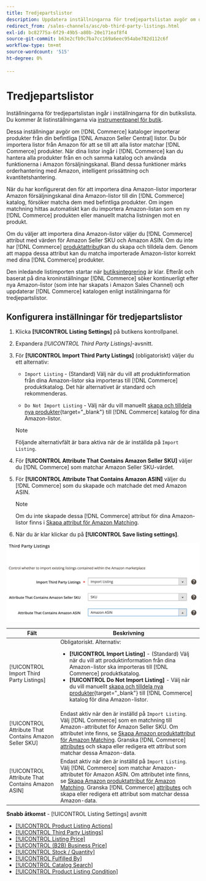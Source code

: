 ```yaml
---
title: Tredjepartslistor
description: Uppdatera inställningarna för tredjepartslistan avgör om din Commerce-katalog importerar produkter från dina befintliga Amazon Seller Central-listor.
redirect_from: /sales-channels/asc/ob-third-party-listings.html
exl-id: bc82775a-6f29-49b5-a80b-20e171eaf8f4
source-git-commit: b63e2cfb9c7ba7cc169a6eec954abe782d112c6f
workflow-type: tm+mt
source-wordcount: '515'
ht-degree: 0%

---
```


# Tredjepartslistor

Inställningarna för tredjepartslistan ingår i inställningarna för din butikslista. Du kommer åt listinställningarna via [instrumentpanel för butik](./amazon-store-dashboard.md).

Dessa inställningar avgör om [!DNL Commerce] kataloger importerar produkter från din befintliga [!DNL Amazon Seller Central] listor. Du bör importera listor från Amazon för att se till att alla listor matchar [!DNL Commerce] produkter. När dina listor ingår i [!DNL Commerce] kan du hantera alla produkter från en och samma katalog och använda funktionerna i Amazon försäljningskanal. Bland dessa funktioner märks orderhantering med Amazon, intelligent prissättning och kvantitetshantering.

När du har konfigurerat den för att importera dina Amazon-listor importerar Amazon försäljningskanal dina Amazon-listor till din [!DNL Commerce] katalog, försöker matcha dem med befintliga produkter. Om ingen matchning hittas automatiskt kan du importera Amazon-listan som en ny [!DNL Commerce] produkten eller manuellt matcha listningen mot en produkt.

Om du väljer att importera dina Amazon-listor väljer du [!DNL Commerce] attribut med värden för Amazon Seller SKU och Amazon ASIN. Om du inte har [!DNL Commerce] [produktattribut](./ob-creating-magento-attributes.md)kan du skapa och tilldela dem. Genom att mappa dessa attribut kan du matcha importerade Amazon-listor korrekt med dina [!DNL Commerce] produkter.

Den inledande listimporten startar när [butiksintegrering](./store-integration.md) är klar. Efteråt och baserat på dina kroninställningar [!DNL Commerce] söker kontinuerligt efter nya Amazon-listor (som inte har skapats i Amazon Sales Channel) och uppdaterar [!DNL Commerce] katalogen enligt inställningarna för tredjepartslistor.

## Konfigurera inställningar för tredjepartslistor

1. Klicka **[!UICONTROL Listing Settings]** på butikens kontrollpanel.

1. Expandera _[!UICONTROL Third Party Listings]_-avsnitt.

1. För **[!UICONTROL Import Third Party Listings]** (obligatoriskt) väljer du ett alternativ:

   - `Import Listing` - (Standard) Välj när du vill att produktinformation från dina Amazon-listor ska importeras till [!DNL Commerce] produktkatalog. Det här alternativet är standard och rekommenderas.

   - `Do Not Import Listing` - Välj när du vill manuellt [skapa och tilldela nya produkter](https://docs.magento.com/user-guide/catalog/products.html){target="_blank"} till [!DNL Commerce] katalog för dina Amazon-listor.
   >[!NOTE]
   >Följande alternativfält är bara aktiva när de är inställda på `Import Listing`.

1. För **[!UICONTROL Attribute That Contains Amazon Seller SKU]** väljer du [!DNL Commerce] som matchar Amazon Seller SKU-värdet.

1. För **[!UICONTROL Attribute That Contains Amazon ASIN]** väljer du [!DNL Commerce] som du skapade och matchade det med Amazon ASIN.

   >[!NOTE]
   >Om du inte skapade dessa [!DNL Commerce] attribut för dina Amazon-listor finns i [Skapa attribut för Amazon Matching](./ob-creating-magento-attributes.md).

1. När du är klar klickar du på **[!UICONTROL Save listing settings]**.

![Tredjepartslistor](assets/amazon-third-party-listings.png)

| Fält | Beskrivning |
|---|---|
| [!UICONTROL Import Third Party Listings] | Obligatoriskt. Alternativ:<ul><li>**[!UICONTROL Import Listing]** - (Standard) Välj när du vill att produktinformation från dina Amazon-listor ska importeras till [!DNL Commerce] produktkatalog. </li><li>**[!UICONTROL Do Not Import Listing]** - Välj när du vill manuellt [skapa och tilldela nya produkter](https://docs.magento.com/user-guide/catalog/products.html){target="_blank"} till [!DNL Commerce] katalog för dina Amazon-listor.</li></ul> |
| [!UICONTROL Attribute That Contains Amazon Seller SKU] | Endast aktiv när den är inställd på `Import Listing`.<br>Välj [!DNL Commerce] som en matchning till Amazon-attributet för Amazon Seller SKU. Om attributet inte finns, se [Skapa Amazon produktattribut för Amazon Matching](./ob-creating-magento-attributes.md). Granska [!DNL Commerce] [attributes](./managing-attributes.md) och skapa eller redigera ett attribut som matchar dessa Amazon-data. |
| [!UICONTROL Attribute That Contains Amazon ASIN] | Endast aktiv när den är inställd på `Import Listing`.<br>Välj [!DNL Commerce] som matchar Amazon-attributet för Amazon ASIN. Om attributet inte finns, se [Skapa Amazon produktattribut för Amazon Matching](./ob-creating-magento-attributes.md). Granska [!DNL Commerce] [attributes](./managing-attributes.md) och skapa eller redigera ett attribut som matchar dessa Amazon-data. |

**Snabb åtkomst** - [!UICONTROL Listing Settings] avsnitt

- [[!UICONTROL Product Listing Actions]](./product-listing-actions.md)
- [[!UICONTROL Third Party Listings]](./third-party-listing-settings.md)
- [[!UICONTROL Listing Price]](./listing-price.md)
- [[!UICONTROL (B2B) Business Price]](./business-pricing.md)
- [[!UICONTROL Stock / Quantity]](./stock-quantity.md)
- [[!UICONTROL Fulfilled By]](./fulfilled-by.md)
- [[!UICONTROL Catalog Search]](./catalog-search.md)
- [[!UICONTROL Product Listing Condition]](./product-listing-condition.md)
